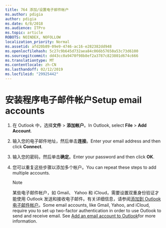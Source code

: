 ```yaml
---
title: 764 添加/设置电子邮件帐户
ms.author: pdigia
author: pdigia
ms.date: 6/8/2018
ms.audience: ITPro
ms.topic: article
ROBOTS: NOINDEX, NOFOLLOW
localization_priority: Normal
ms.assetid: afd20b89-09e9-4746-ac16-e282382dd948
ms.openlocfilehash: 5c27c9b645d732aea84c066b57650a53c73d6100
ms.sourcegitcommit: dd43cc0a9470f98b8ef2a3787c823801d674c666
ms.translationtype: MT
ms.contentlocale: zh-CN
ms.lasthandoff: 02/12/2019
ms.locfileid: "29925442"
---
```

# <a name="setup-email-accounts"></a><span data-ttu-id="f4804-102">安装程序电子邮件帐户</span><span class="sxs-lookup"><span data-stu-id="f4804-102">Setup email accounts</span></span>

1. <span data-ttu-id="f4804-103">在 Outlook 中，选择**文件** \> **添加帐户**。</span><span class="sxs-lookup"><span data-stu-id="f4804-103">In Outlook, select **File** \> **Add Account**.</span></span>
    
2. <span data-ttu-id="f4804-104">输入您的电子邮件地址，然后单击**连接**。</span><span class="sxs-lookup"><span data-stu-id="f4804-104">Enter your email address and then click **Connect**.</span></span>
    
3. <span data-ttu-id="f4804-105">输入您的密码，然后单击**确定**。</span><span class="sxs-lookup"><span data-stu-id="f4804-105">Enter your password and then click **OK**.</span></span>
    
4. <span data-ttu-id="f4804-106">您可以重复这些步骤以添加多个帐户。</span><span class="sxs-lookup"><span data-stu-id="f4804-106">You can repeat these steps to add multiple accounts.</span></span>
    
    > [!NOTE]
    > <span data-ttu-id="f4804-p101">某些电子邮件帐户，如 Gmail、 Yahoo 和 iCloud，需要设置双重身份验证才能使用 Outlook 发送和接收电子邮件。有关详细信息，请参阅[添加到 Outlook 电子邮件帐户](https://support.office.com/article/6e27792a-9267-4aa4-8bb6-c84ef146101b.aspx)。</span><span class="sxs-lookup"><span data-stu-id="f4804-p101">Some email accounts, like Gmail, Yahoo, and iCloud, require you to set up two-factor authentication in order to use Outlook to send and receive email. See [Add an email account to Outlook](https://support.office.com/article/6e27792a-9267-4aa4-8bb6-c84ef146101b.aspx)for more information.</span></span> 
  

